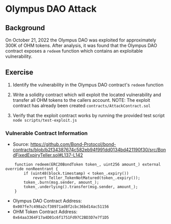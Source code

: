 # Olympus DAO Attack

## Background

On October 21, 2022 the Olympus DAO was exploited for approximately 300K of OHM tokens. After analysis, it was found that the Olympus DAO contract exposes a `redeem` function which contains an exploitable vulnerability.

## Exercise

1. Identify the vulnerability in the Olympus DAO contract's `redeem` function

2. Write a solidity contract which will exploit the located vulnerability and transfer all OHM tokens to the callers account.  NOTE: The exploit contract has already been created `contracts/AttackContract.sol`

3. Verify that the exploit contract works by running the provided test script `node scripts/test-exploit.js`

### Vulnerable Contract Information

* Source: https://github.com/Bond-Protocol/bond-contracts/blob/b2f34387674c582eb94f991dd0134bd421190f30/src/BondFixedExpiryTeller.sol#L137-L142
```solidity
    function redeem(ERC20BondToken token_, uint256 amount_) external override nonReentrant {
        if (uint48(block.timestamp) < token_.expiry())
            revert Teller_TokenNotMatured(token_.expiry());
        token_.burn(msg.sender, amount_);
        token_.underlying().transfer(msg.sender, amount_);
    }
```

* Olympus DAO Contract Address: `0x007fe7c498a2cf30971ad8f2cbc36bd14ac51156`
* OHM Token Contract Address: `0x64aa3364F17a4D01c6f1751Fd97C2BD3D7e7f1D5`

